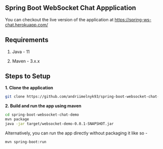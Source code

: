 ## Spring Boot WebSocket Chat Appplication

You can checkout the live version of the application at https://spring-ws-chat.herokuapp.com/

## Requirements

1. Java - 11

2. Maven - 3.x.x

## Steps to Setup

**1. Clone the application**

```bash
git clone https://github.com/andriimelnyk93/spring-boot-websocket-chat-demo.git
```

**2. Build and run the app using maven**

```bash
cd spring-boot-websocket-chat-demo
mvn package
java -jar target/websocket-demo-0.0.1-SNAPSHOT.jar
```

Alternatively, you can run the app directly without packaging it like so -

```bash
mvn spring-boot:run
```

